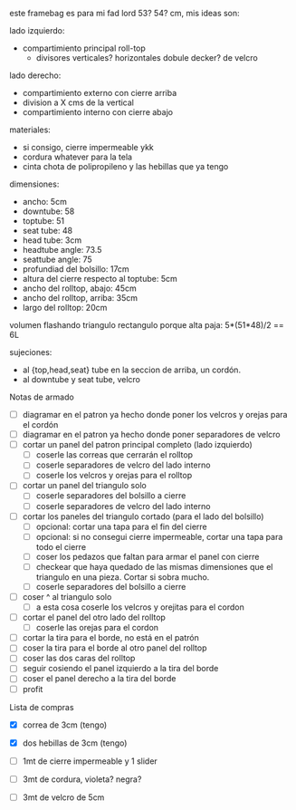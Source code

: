 este framebag es para mi fad lord 53? 54? cm, mis ideas son:

lado izquierdo:
- compartimiento principal roll-top
    - divisores verticales? horizontales dobule decker? de velcro

lado derecho:
- compartimiento externo con cierre arriba
- division a X cms de la vertical
- compartimiento interno con cierre abajo

materiales:
- si consigo, cierre impermeable ykk
- cordura whatever para la tela
- cinta chota de polipropileno y las hebillas que ya tengo

dimensiones:
- ancho: 5cm
- downtube: 58
- toptube: 51
- seat tube: 48
- head tube: 3cm
- headtube angle: 73.5
- seattube angle: 75
- profundiad del bolsillo: 17cm
- altura del cierre respecto al toptube: 5cm
- ancho del rolltop, abajo: 45cm
- ancho del rolltop, arriba: 35cm
- largo del rolltop: 20cm

volumen flashando triangulo rectangulo porque alta paja:
5*(51*48)/2 == 6L

sujeciones:
- al {top,head,seat} tube en la seccion de arriba, un cordón.
- al downtube y seat tube, velcro

Notas de armado
- [ ] diagramar en el patron ya hecho donde poner los velcros y orejas para el cordón
- [ ] diagramar en el patron ya hecho donde poner separadores de velcro
- [ ] cortar un panel del patron principal completo (lado izquierdo)
    - [ ] coserle las correas que cerrarán el rolltop
    - [ ] coserle separadores de velcro del lado interno
    - [ ] coserle los velcros y orejas para el rolltop
- [ ] cortar un panel del triangulo solo
    - [ ] coserle separadores del bolsillo a cierre
    - [ ] coserle separadores de velcro del lado interno
- [ ] cortar los paneles del triangulo cortado (para el lado del bolsillo)
    - [ ] opcional: cortar una tapa para el fin del cierre
    - [ ] opcional: si no consegui cierre impermeable, cortar una tapa para todo el cierre
    - [ ] coser los pedazos que faltan para armar el panel con cierre
    - [ ] checkear que haya quedado de las mismas dimensiones que el triangulo en una pieza. Cortar si sobra mucho.
    - [ ] coserle separadores del bolsillo a cierre
- [ ] coser ^  al triangulo solo
    - [ ] a esta cosa coserle los velcros y orejitas para el cordon
- [ ] cortar el panel del otro lado del rolltop
    - [ ] coserle las orejas para el cordon
- [ ] cortar la tira para el borde, no está en el patrón
- [ ] coser la tira para el borde al otro panel del rolltop
- [ ] coser las dos caras del rolltop
- [ ] seguir cosiendo el panel izquierdo a la tira del borde
- [ ] coser el panel derecho a la tira del borde
- [ ] profit

Lista de compras
- [x] correa de 3cm (tengo)
- [x] dos hebillas de 3cm (tengo)
- [ ] 1mt de cierre impermeable y 1 slider
- [ ] 3mt de cordura, violeta? negra? 
- [ ] 3mt de velcro de 5cm

